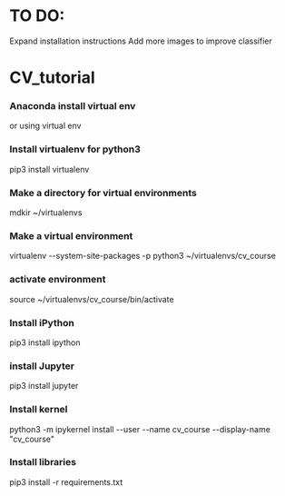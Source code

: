 
# TO DO:
Expand installation instructions
Add more images to improve classifier

# CV_tutorial

### Anaconda install virtual env
or using virtual env

### Install virtualenv for python3 
pip3 install virtualenv

### Make a directory for virtual environments
mdkir ~/virtualenvs

### Make a virtual environment
virtualenv --system-site-packages -p python3 ~/virtualenvs/cv_course

### activate environment
source ~/virtualenvs/cv_course/bin/activate

### Install iPython
pip3 install ipython

### install Jupyter
pip3 install jupyter

### Install kernel
python3 -m ipykernel install --user --name cv_course --display-name "cv_course"

### Install libraries
pip3 install -r requirements.txt
